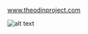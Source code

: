 www.theodinproject.com

![alt text](https://cdn.dribbble.com/users/553013/screenshots/11118619/top-logo.png)